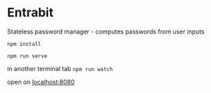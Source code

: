 # Entrabit

Stateless password manager - computes passwords from user inputs 


`npm install`

`npm run serve`

in another terminal tab `npm run watch`

open on [localhost:8080](http://localhost:8080/)
